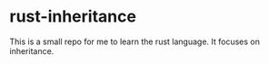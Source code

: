 # rust-inheritance
This is a small repo for me to learn the rust language. It focuses on inheritance.
